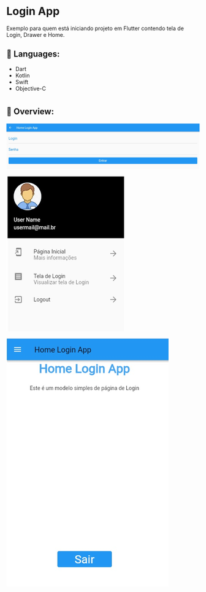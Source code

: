 # Login App

Exemplo para quem está iniciando projeto em Flutter contendo tela de Login, Drawer e Home.

## 🚀 Languages:
- Dart
- Kotlin
- Swift
- Objective-C
#
## 📸 Overview:
![[login]('assets/images/login.jpg')](https://github.com/MouraRaquel/login_app/blob/main/assets/images/login.jpg)

!['assets/images/drawer_list.jpg'](https://github.com/MouraRaquel/login_app/blob/main/assets/images/drawer_list.jpg)

![[home]('assets/images/home.jpg')](https://github.com/MouraRaquel/login_app/blob/main/assets/images/home.jpg)
